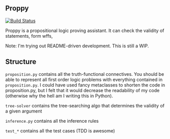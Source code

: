 ## Proppy 
[![Build Status](https://travis-ci.com/InnovativeInventor/Proppy.svg?token=FWCZnQTrUaU6uushKuNx&branch=master)](https://travis-ci.com/InnovativeInventor/Proppy)

Proppy is a propositional logic proving assistant. It can check the validity of statements, form wffs,

Note: I'm trying out README-driven development. This is still a WIP.

## Structure

`proposition.py` contains all the truth-functional connectives. You should be able to represent all first order logic problems with everything contained in `proposition.py`. I could have used fancy metaclasses to shorten the code in proposition.py, but I felt that it would decrease the readability of my code (otherwise why the hell am I writing this in Python).

`tree-solver` contains the tree-searching algo that determines the validity of a given argument

`inference.py` contains all the inference rules

`test_*` contains all the test cases (TDD is awesome)

